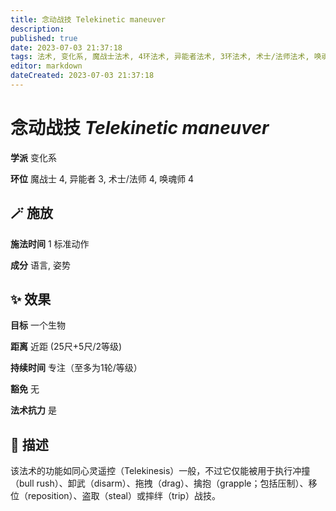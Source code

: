 ```yaml
---
title: 念动战技 Telekinetic maneuver
description: 
published: true
date: 2023-07-03 21:37:18
tags: 法术, 变化系, 魔战士法术, 4环法术, 异能者法术, 3环法术, 术士/法师法术, 唤魂师法术
editor: markdown
dateCreated: 2023-07-03 21:37:18
---
```


# **念动战技** *Telekinetic maneuver*

**学派** 变化系 

**环位** 魔战士 4, 异能者 3, 术士/法师 4, 唤魂师 4

## 🪄 施放

**施法时间** 1 标准动作

**成分** 语言, 姿势

## ✨ 效果 

**目标** 一个生物 

**距离** 近距 (25尺+5尺/2等级)  

**持续时间** 专注（至多为1轮/等级） 

**豁免** 无

**法术抗力** 是

## 📖 描述

该法术的功能如同心灵遥控（Telekinesis）一般，不过它仅能被用于执行冲撞（bull rush）、卸武（disarm）、拖拽（drag）、擒抱（grapple；包括压制）、移位（reposition）、盗取（steal）或摔绊（trip）战技。
    